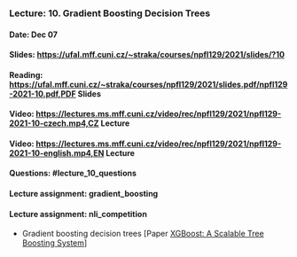### Lecture: 10. Gradient Boosting Decision Trees
#### Date: Dec 07
#### Slides: https://ufal.mff.cuni.cz/~straka/courses/npfl129/2021/slides/?10
#### Reading: https://ufal.mff.cuni.cz/~straka/courses/npfl129/2021/slides.pdf/npfl129-2021-10.pdf,PDF Slides
#### Video: https://lectures.ms.mff.cuni.cz/video/rec/npfl129/2021/npfl129-2021-10-czech.mp4,CZ Lecture
#### Video: https://lectures.ms.mff.cuni.cz/video/rec/npfl129/2021/npfl129-2021-10-english.mp4,EN Lecture
#### Questions: #lecture_10_questions
#### Lecture assignment: gradient_boosting
#### Lecture assignment: nli_competition

- Gradient boosting decision trees [Paper [XGBoost: A Scalable Tree Boosting System](https://arxiv.org/abs/1603.02754)]
